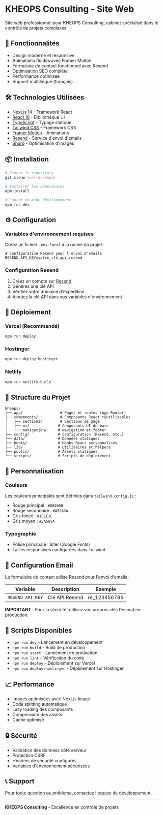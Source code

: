 # KHEOPS Consulting - Site Web

Site web professionnel pour KHEOPS Consulting, cabinet spécialisé dans le contrôle de projets complexes.

## 🚀 Fonctionnalités

- Design moderne et responsive
- Animations fluides avec Framer Motion
- Formulaire de contact fonctionnel avec Resend
- Optimisation SEO complète
- Performance optimisée
- Support multilingue (français)

## 🛠️ Technologies Utilisées

- [Next.js 14](https://nextjs.org/) - Framework React
- [React 18](https://reactjs.org/) - Bibliothèque UI
- [TypeScript](https://www.typescriptlang.org/) - Typage statique
- [Tailwind CSS](https://tailwindcss.com/) - Framework CSS
- [Framer Motion](https://www.framer.com/motion/) - Animations
- [Resend](https://resend.com/) - Service d'envoi d'emails
- [Sharp](https://sharp.pixelplumbing.com/) - Optimisation d'images

## 📦 Installation

```bash
# Cloner le repository
git clone [url-du-repo]

# Installer les dépendances
npm install

# Lancer en mode développement
npm run dev
```

## ⚙️ Configuration

### Variables d'environnement requises

Créez un fichier `.env.local` à la racine du projet :

```env
# Configuration Resend pour l'envoi d'emails
RESEND_API_KEY=votre_clé_api_resend
```

### Configuration Resend

1. Créez un compte sur [Resend](https://resend.com/)
2. Générez une clé API
3. Vérifiez votre domaine d'expédition
4. Ajoutez la clé API dans vos variables d'environnement

## 🚀 Déploiement

### Vercel (Recommandé)

```bash
npm run deploy
```

### Hostinger

```bash
npm run deploy:hostinger
```

### Netlify

```bash
npm run netlify-build
```

## 📁 Structure du Projet

```
kheops/
├── app/                 # Pages et routes (App Router)
├── components/          # Composants React réutilisables
│   ├── sections/        # Sections de page
│   ├── ui/             # Composants UI de base
│   └── navigation/     # Navigation et footer
├── config/             # Configuration (Resend, etc.)
├── data/               # Données statiques
├── hooks/              # Hooks React personnalisés
├── lib/                # Utilitaires et helpers
├── public/             # Assets statiques
└── scripts/            # Scripts de déploiement
```

## 🎨 Personnalisation

### Couleurs

Les couleurs principales sont définies dans `tailwind.config.js` :

- Rouge principal : `#8B0000`
- Rouge secondaire : `#A52A2A`
- Gris foncé : `#1C1C1C`
- Gris moyen : `#5A5A5A`

### Typographie

- Police principale : Inter (Google Fonts)
- Tailles responsives configurées dans Tailwind

## 📧 Configuration Email

Le formulaire de contact utilise Resend pour l'envoi d'emails :

| Variable | Description | Exemple |
|----------|-------------|---------|
| `RESEND_API_KEY` | Clé API Resend | re_123456789 |

**IMPORTANT** : Pour la sécurité, utilisez vos propres clés Resend en production.

## 🔧 Scripts Disponibles

- `npm run dev` - Lancement en développement
- `npm run build` - Build de production
- `npm run start` - Lancement en production
- `npm run lint` - Vérification du code
- `npm run deploy` - Déploiement sur Vercel
- `npm run deploy:hostinger` - Déploiement sur Hostinger

## 📈 Performance

- Images optimisées avec Next.js Image
- Code splitting automatique
- Lazy loading des composants
- Compression des assets
- Cache optimisé

## 🔒 Sécurité

- Validation des données côté serveur
- Protection CSRF
- Headers de sécurité configurés
- Variables d'environnement sécurisées

## 📞 Support

Pour toute question ou problème, contactez l'équipe de développement.

---

**KHEOPS Consulting** - Excellence en contrôle de projets
<!-- test deploy -->
